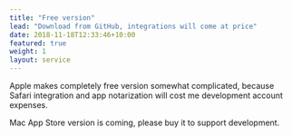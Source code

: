 ```yaml
---
title: "Free version"
lead: "Download from GitHub, integrations will come at price"
date: 2018-11-18T12:33:46+10:00
featured: true
weight: 1
layout: service
---
```


Apple makes completely free version somewhat complicated, because Safari integration and app notarization will cost me development account expenses.

Mac App Store version is coming, please buy it to support development.

